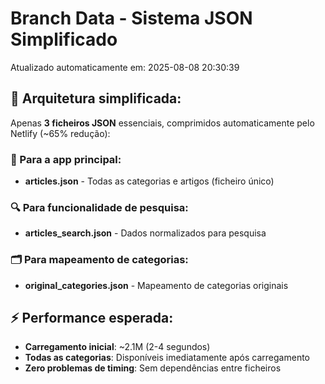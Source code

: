 # Branch Data - Sistema JSON Simplificado
Atualizado automaticamente em: 2025-08-08 20:30:39

## 🎯 Arquitetura simplificada:
Apenas **3 ficheiros JSON** essenciais, comprimidos automaticamente pelo Netlify (~65% redução):

### 📱 Para a app principal:
- **articles.json** - Todas as categorias e artigos (ficheiro único)

### 🔍 Para funcionalidade de pesquisa:
- **articles_search.json** - Dados normalizados para pesquisa

### 🗂️ Para mapeamento de categorias:
- **original_categories.json** - Mapeamento de categorias originais

## ⚡ Performance esperada:
- **Carregamento inicial**: ~2.1M (2-4 segundos)
- **Todas as categorias**: Disponíveis imediatamente após carregamento
- **Zero problemas de timing**: Sem dependências entre ficheiros
